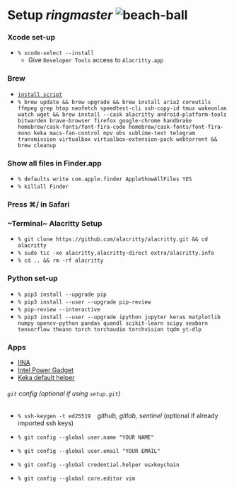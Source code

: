 # Setup *ringmaster* ![beach-ball](https://github.com/shivohamx3/shivohamx3.github.io/raw/master/assets/ringmaster/ringmaster.gif)


### Xcode set-up

- `% xcode-select --install`
	- Give `Developer Tools` access to `Alacritty.app`



### Brew

- [`install script`](https://brew.sh/)
- `% brew update && brew upgrade && brew install aria2 coreutils ffmpeg grep htop neofetch speedtest-cli ssh-copy-id tmux wakeonlan watch wget && brew install --cask alacritty android-platform-tools bitwarden brave-browser firefox google-chrome handbrake homebrew/cask-fonts/font-fira-code homebrew/cask-fonts/font-fira-mono keka macs-fan-control mpv obs sublime-text telegram transmission virtualbox virtualbox-extension-pack webtorrent && brew cleanup`



### Show all files in Finder.app

- `% defaults write com.apple.finder AppleShowAllFiles YES`
- `% killall Finder`



### Press ⌘/ in Safari



### ~Terminal~ Alacritty Setup

- `% git clone https://github.com/alacritty/alacritty.git && cd alacritty`
- `% sudo tic -xe alacritty,alacritty-direct extra/alacritty.info`
- `% cd .. && rm -rf alacritty`



### Python set-up

- `% pip3 install --upgrade pip`
- `% pip3 install --user --upgrade pip-review`
- `% pip-review --interactive`
- `% pip3 install --user --upgrade ipython jupyter keras matplotlib numpy opencv-python pandas quandl scikit-learn scipy seaborn tensorflow theano torch torchaudio torchvision tqdm yt-dlp`



### Apps

- [IINA](https://iina.io/)
- [Intel Power Gadget](https://software.intel.com/en-us/articles/intel-power-gadget/)
- [Keka default helper](https://github.com/aonez/Keka/wiki/Default-application)



###### `git` config (optional if using `setup.git`)

- `% ssh-keygen -t ed25519 `&nbsp;&nbsp;*github, gitlab, sentinel*
(optional if already imported ssh keys)

- `% git config --global user.name "YOUR NAME"`
- `% git config --global user.email "YOUR EMAIL"`
- `% git config --global credential.helper osxkeychain`
- `% git config --global core.editor vim`
